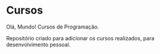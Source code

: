 # Cursos
 Olá, Mundo!
 Cursos de Programação.

 Repositório criado para adicionar os cursos realizados, para desenvolvimento pessoal.
